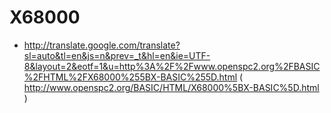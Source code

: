 # X68000

* http://translate.google.com/translate?sl=auto&tl=en&js=n&prev=_t&hl=en&ie=UTF-8&layout=2&eotf=1&u=http%3A%2F%2Fwww.openspc2.org%2FBASIC%2FHTML%2FX68000%255BX-BASIC%255D.html ( http://www.openspc2.org/BASIC/HTML/X68000%5BX-BASIC%5D.html )
